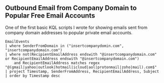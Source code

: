 ## Outbound Email from Company Domain to Popular Free Email Accounts


One of the first basic KQL scripts I wrote for showing emails sent from company domain addresses to popular private email accounts.


```kusto
EmailEvents
| where SenderFromDomain in ("insertcompanydomin.com", "insertcompanydomain.com")
| where not(RecipientEmailAddress endswith "@insertcompanydomain.com" or RecipientEmailAddress endswith "@insertcompanydomain.com")
    and RecipientEmailAddress matches regex "@(gmail|yahoo|outlook|hotmail|icloud|aol|protonmail|zoho|mail).com$"
| project Timestamp, SenderFromAddress, RecipientEmailAddress, Subject
| order by Timestamp desc
